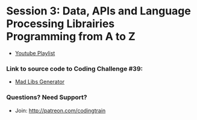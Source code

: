 # Session 3: Data, APIs and Language Processing Librairies<br />Programming from A to Z
* [Youtube Playlist](https://www.youtube.com/watch?v=lIPEvh8HbGQ&list=PLRqwX-V7Uu6a343yZ_JcPzIric4SOGqMZ&index=1)


### Link to source code to Coding Challenge #39: 
* [Mad Libs Generator](https://github.com/CodingTrain/Rainbow-Code/tree/master/challenges/CC_039_madlibs)

### Questions? Need Support?
* Join: http://patreon.com/codingtrain
